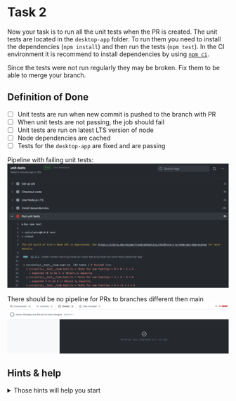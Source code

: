 # Task 2

Now your task is to run all the unit tests when the PR is created. 
The unit tests are located in the `desktop-app` folder. To run them you need to install the dependencies (`npm install`) and then run the tests (`npm test`). In the CI environment it is recommend to install dependencies by using [`npm ci`](https://docs.npmjs.com/cli/v9/commands/npm-ci).

Since the tests were not run regularly they may be broken. Fix them to be able to merge your branch.

## Definition of Done

- [ ] Unit tests are run when new commit is pushed to the branch with PR
- [ ] When unit tests are not passing, the job should fail
- [ ] Unit tests are run on latest LTS version of node
- [ ] Node dependencies are cached
- [ ] Tests for the `desktop-app` are fixed and are passing

Pipeline with failing unit tests:
![Job 2 result](../img/job2-unit-tests-not-passing.png)

There should be no pipeline for PRs to branches different then main
![Job 2 PR to branch different then main](../img/job2-pr-not-main.png)

## Hints & help

<details>
<summary>Those hints will help you start</summary>

- [actions/setup-node@v4](https://github.com/actions/setup-node)
- `npm ci`
- `npm test`
- [Setting working directory](https://docs.github.com/en/actions/using-workflows/workflow-syntax-for-github-actions#jobsjob_idstepsworking-directory) - default working directory is the root of the repository
- Use `pull_request` event trigger - [other events](https://docs.github.com/en/actions/using-workflows/events-that-trigger-workflows)
- [Example of Node.js workflow](https://docs.github.com/en/actions/guides/building-and-testing-nodejs)
- [setting setting for all jobs](https://docs.github.com/en/actions/using-workflows/workflow-syntax-for-github-actions#defaults)

Here is an example solution for this task:
-  [PR with ready solution](https://github.com/Ubax/github-actions-kata/pull/2)
</details>
